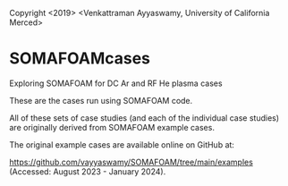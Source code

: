 
Copyright <2019> <Venkattraman Ayyaswamy, University of California Merced>

# SOMAFOAMcases
Exploring SOMAFOAM for DC Ar and RF He plasma cases

These are the cases run using SOMAFOAM code.

All of these sets of case studies (and each of the individual case studies) are originally derived from SOMAFOAM example cases. 

The original example cases are available online on GitHub at: 

https://github.com/vayyaswamy/SOMAFOAM/tree/main/examples (Accessed: August 2023 - January 2024). 
